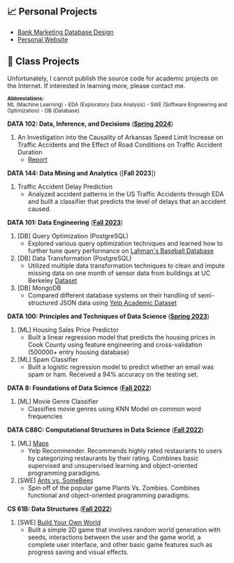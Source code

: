 ---
---

## 📈 Personal Projects

- [Bank Marketing Database Design](https://github.com/MSTeo01/Bank-Marketing-Database-Design)
- [Personal Website](https://github.com/MSTeo01/msteo01.github.io)
  
## 🐼 Class Projects

Unfortunately, I cannot publish the source code for academic projects on the Internet. If interested in learning more, please contact me.

<sub><b>Abbreviations:</b></sub> <sub> <br> 
ML (Machine Learning) - EDA (Exploratory Data Analysis) - SWE (Software Engineering and Optimization) - DB (Database)</sub>


**DATA 102: Data, Inference, and Decisions** ([**Spring 2024**](https://data102.org/sp24/))
1. An Investigation into the Causality of Arkansas Speed Limit Increase on Traffic Accidents and the Effect of Road Conditions on Traffic Accident Duration
   - [Report](https://msteo.org/assets/data102.pdf)


**DATA 144: Data Mining and Analytics** ([**Fall 2023**])
1. Traffic Accident Delay Prediction
   - Analyzed accident patterns in the US Traffic Accidents through EDA and built a classifier that predicts the level of delays that an accident caused.

**DATA 101: Data Engineering** ([**Fall 2023**](https://fa23.data101.org/))
1. [DB] Query Optimization (PostgreSQL)
   - Explored various query optimization techniques and learned how to further tune query performance on [Lahman's Baseball Database](http://seanlahman.com/download-baseball-database/)
2. [DB] Data Transformation (PostgreSQL)
   - Utilized multiple data transformation techniques to clean and impute missing data on one month of sensor data from buildings at UC Berkeley [Dataset](https://www.nature.com/articles/s41597-022-01257-x)
3. [DB] MongoDB
   - Compared different database systems on their handling of semi-structured JSON data using [Yelp Academic Dataset]()

**DATA 100: Principles and Techniques of Data Science** ([**Spring 2023**](https://ds100.org/sp23/))<br>
1. [ML] Housing Sales Price Predictor
   - Built a linear regression model that predicts the housing prices in Cook County using feature engineering and cross-validation (500000+ entry housing database)
2. [ML] Spam Classifier
   - Built a logistic regression model to predict whether an email was spam or ham. Received a 94% accuracy on the testing set.

**DATA 8: Foundations of Data Science** ([**Fall 2022**](http://data8.org/fa22))<br>
1. [ML] Movie Genre Classifier
   - Classifies movie genres using KNN Model on common word frequencies

**DATA C88C: Computational Structures in Data Science** ([**Fall 2022**](https://c88c.org/fa22/))<br>
1. [ML] [Maps](https://c88c.org/fa22/proj/maps/)
   - Yelp Recommender. Recommends highly rated restaurants to users by categorizing restaurants by their rating. Combines basic supervised and unsupervised learning and object-oriented programming paradigms.
2. [SWE] [Ants vs. SomeBees](https://c88c.org/fa22/proj/ants/)
   - Spin off of the popular game Plants Vs. Zombies. Combines functional and object-oriented programming paradigms.
  
**CS 61B: Data Structures** ([**Fall 2022**](https://fa22.datastructur.es/))<br>
1. [SWE] [Build Your Own World](https://fa22.datastructur.es/materials/proj/proj3/)
   - Built a simple 2D game that involves random world generation with seeds, interactions between the user and the game world, a complete user interface, and other basic game features such as progress saving and visual effects.
